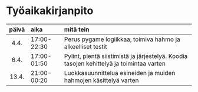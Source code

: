 # Työaikakirjanpito

| päivä | aika | mitä tein  |
| :----:|:-----| :-----|
| 4.4. | 17:00-22:30    | Perus pygame logiikkaa, toimiva hahmo ja alkeelliset testit |
| 6.4. | 17:00-01:50    | Pylint, pientä siistimistä ja järjestelyä. Koodia tasojen kehittelyä ja toimintaa varten |
| 13.4.|21:00-00:20    | Luokkasuunnittelua esineiden ja muiden hahmojen käsittelyä varten |
